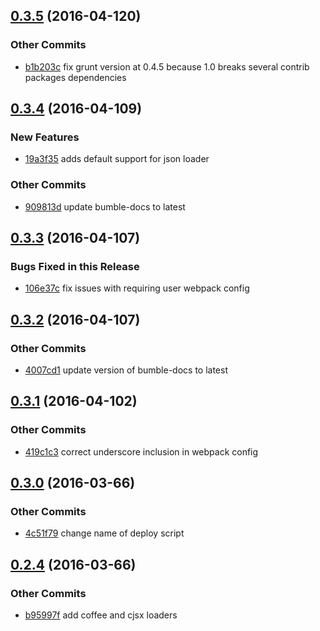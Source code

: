 ## [0.3.5](https://github.com/littlebee/bumble-build.git/compare/0.3.4...0.3.5) (2016-04-120)


### Other Commits
* [b1b203c](https://github.com/littlebee/bumble-build.git/commit/b1b203c5e4c41dc7ca59d4e3c5a6c99211622a0b) fix grunt version at 0.4.5 because 1.0 breaks several contrib packages dependencies

## [0.3.4](https://github.com/littlebee/bumble-build.git/compare/0.3.3...0.3.4) (2016-04-109)


### New Features
* [19a3f35](https://github.com/littlebee/bumble-build.git/commit/19a3f35d7ada8fef9156ced20f8e24d7b531f5ed)  adds default support for json loader

### Other Commits
* [909813d](https://github.com/littlebee/bumble-build.git/commit/909813dffc5885fb43c72aa025542af3516a85a8) update bumble-docs to latest

## [0.3.3](https://github.com/littlebee/bumble-build.git/compare/0.3.2...0.3.3) (2016-04-107)


### Bugs Fixed in this Release
* [106e37c](https://github.com/littlebee/bumble-build.git/commit/106e37c94c3c1fd6d36feecebcfc982e25a2adb9)  fix issues with requiring user webpack config

## [0.3.2](https://github.com/littlebee/bumble-build.git/compare/0.3.1...0.3.2) (2016-04-107)


### Other Commits
* [4007cd1](https://github.com/littlebee/bumble-build.git/commit/4007cd155208c2e33367ae5226af646c29357700) update version of bumble-docs to latest

## [0.3.1](https://github.com/littlebee/bumble-build.git/compare/0.3.0...0.3.1) (2016-04-102)


### Other Commits
* [419c1c3](https://github.com/littlebee/bumble-build.git/commit/419c1c3971b2d2617098636311660c4bd8df83ad) correct underscore inclusion in webpack config

## [0.3.0](https://github.com/littlebee/bumble-build.git/compare/0.2.4...0.3.0) (2016-03-66)


### Other Commits
* [4c51f79](https://github.com/littlebee/bumble-build.git/commit/4c51f793fedf54303616f5586f8be05b790856c3) change name of deploy script

## [0.2.4](https://github.com/littlebee/bumble-build.git/compare/0.0.0...0.2.4) (2016-03-66)


### Other Commits
* [b95997f](https://github.com/littlebee/bumble-build.git/commit/b95997f1f1f0ef5ee9b5ff627f575d949f45a35d) add coffee and cjsx loaders
